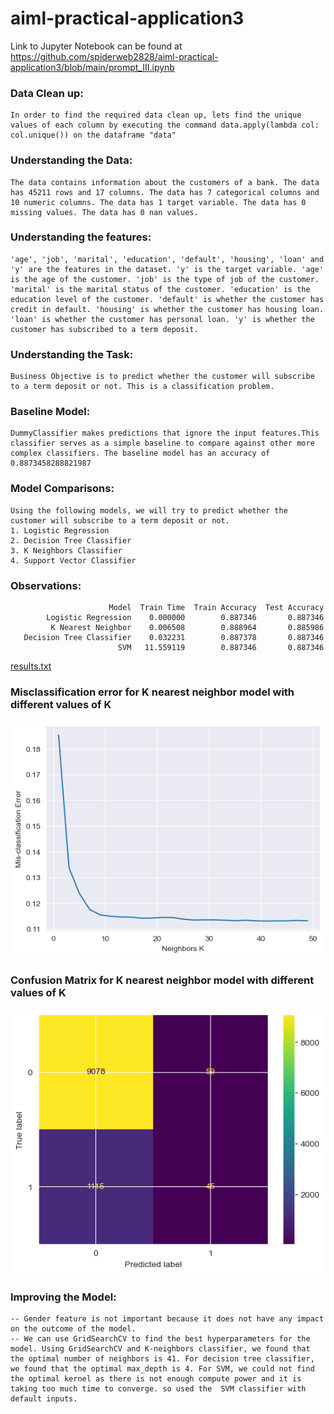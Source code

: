 # aiml-practical-application3

Link to Jupyter Notebook can be found at https://github.com/spiderweb2828/aiml-practical-application3/blob/main/prompt_III.ipynb 

### Data Clean up: 
    In order to find the required data clean up, lets find the unique values of each column by executing the command data.apply(lambda col: col.unique()) on the dataframe "data"
### Understanding the Data: 
    The data contains information about the customers of a bank. The data has 45211 rows and 17 columns. The data has 7 categorical columns and 10 numeric columns. The data has 1 target variable. The data has 0 missing values. The data has 0 nan values.   
### Understanding the features:
    'age', 'job', 'marital', 'education', 'default', 'housing', 'loan' and 'y' are the features in the dataset. 'y' is the target variable. 'age' is the age of the customer. 'job' is the type of job of the customer. 'marital' is the marital status of the customer. 'education' is the education level of the customer. 'default' is whether the customer has credit in default. 'housing' is whether the customer has housing loan. 'loan' is whether the customer has personal loan. 'y' is whether the customer has subscribed to a term deposit.
### Understanding the Task: 
    Business Objective is to predict whether the customer will subscribe to a term deposit or not. This is a classification problem.
### Baseline Model: 
    DummyClassifier makes predictions that ignore the input features.This classifier serves as a simple baseline to compare against other more complex classifiers. The baseline model has an accuracy of 0.8873458288821987
### Model Comparisons:
    Using the following models, we will try to predict whether the customer will subscribe to a term deposit or not.
    1. Logistic Regression
    2. Decision Tree Classifier
    3. K Neighbors Classifier
    4. Support Vector Classifier

### Observations:
                          Model  Train Time  Train Accuracy  Test Accuracy
            Logistic Regression    0.000000        0.887346       0.887346
             K Nearest Neighbor    0.006508        0.888964       0.885986
       Decision Tree Classifier    0.032231        0.887378       0.887346
                            SVM   11.559119        0.887346       0.887346
[results.txt](results.txt)

### Misclassification error for K nearest neighbor model with different values of K
![knn-misclassification-error.png](knn-misclassification-error.png)

### Confusion Matrix for K nearest neighbor model with different values of K
![confusion-matrix.png](confusion-matrix.png)

### Improving the Model:
    -- Gender feature is not important because it does not have any impact on the outcome of the model.
    -- We can use GridSearchCV to find the best hyperparameters for the model. Using GridSearchCV and K-neighbors classifier, we found that the optimal number of neighbors is 41. For decision tree classifier, we found that the optimal max_depth is 4. For SVM, we could not find the optimal kernel as there is not enough compute power and it is taking too much time to converge. so used the  SVM classifier with default inputs.